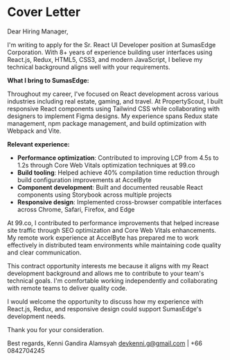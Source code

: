 # Cover Letter

Dear Hiring Manager,

I'm writing to apply for the Sr. React UI Developer position at SumasEdge Corporation. With 8+ years of experience building user interfaces using React.js, Redux, HTML5, CSS3, and modern JavaScript, I believe my technical background aligns well with your requirements.

**What I bring to SumasEdge:**

Throughout my career, I've focused on React development across various industries including real estate, gaming, and travel. At PropertyScout, I built responsive React components using Tailwind CSS while collaborating with designers to implement Figma designs. My experience spans Redux state management, npm package management, and build optimization with Webpack and Vite.

**Relevant experience:**

- **Performance optimization**: Contributed to improving LCP from 4.5s to 1.2s through Core Web Vitals optimization techniques at 99.co
- **Build tooling**: Helped achieve 40% compilation time reduction through build configuration improvements at AccelByte
- **Component development**: Built and documented reusable React components using Storybook across multiple projects
- **Responsive design**: Implemented cross-browser compatible interfaces across Chrome, Safari, Firefox, and Edge

At 99.co, I contributed to performance improvements that helped increase site traffic through SEO optimization and Core Web Vitals enhancements. My remote work experience at AccelByte has prepared me to work effectively in distributed team environments while maintaining code quality and clear communication.

This contract opportunity interests me because it aligns with my React development background and allows me to contribute to your team's technical goals. I'm comfortable working independently and collaborating with remote teams to deliver quality code.

I would welcome the opportunity to discuss how my experience with React.js, Redux, and responsive design could support SumasEdge's development needs.

Thank you for your consideration.

Best regards,
Kenni Gandira Alamsyah
devkenni.g@gmail.com | +66 0842704245
